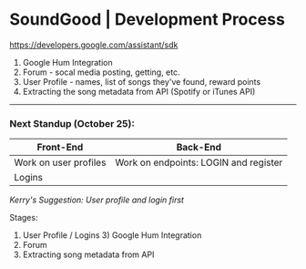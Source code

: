 # SoundGood | Development Process
https://developers.google.com/assistant/sdk

1) Google Hum Integration
2) Forum - socal media posting, getting, etc.
3) User Profile - names, list of songs they've found, reward points
4) Extracting the song metadata from API (Spotify or iTunes API)

---
### Next Standup (October 25):
| Front-End | Back-End |
| ----------- | ----------- |
| Work on user profiles | Work on endpoints: LOGIN and register |
| Logins |  |

*Kerry's Suggestion: User profile and login first*


Stages:
1) User Profile / Logins 3) Google Hum Integration
2) Forum
4) Extracting song metadata from API
